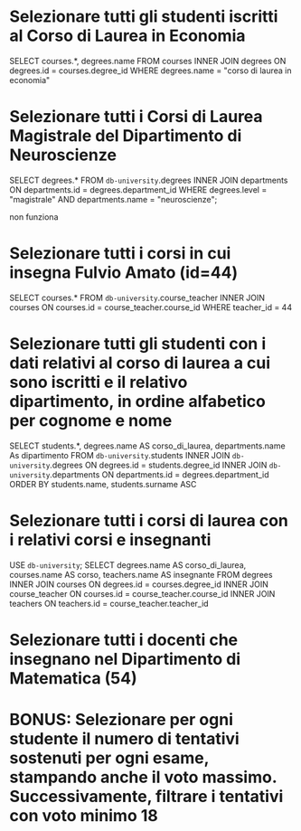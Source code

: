 # Selezionare tutti gli studenti iscritti al Corso di Laurea in Economia

SELECT courses.*, degrees.name
FROM courses
INNER JOIN degrees ON degrees.id = courses.degree_id
WHERE degrees.name = "corso di laurea in economia"

 # Selezionare tutti i Corsi di Laurea Magistrale del Dipartimento di Neuroscienze

 SELECT degrees.* FROM `db-university`.degrees
INNER JOIN departments
 ON departments.id = degrees.department_id
WHERE degrees.level = "magistrale"
AND departments.name = "neuroscienze";

non funziona

# Selezionare tutti i corsi in cui insegna Fulvio Amato (id=44)
SELECT courses.* FROM `db-university`.course_teacher
INNER JOIN courses
ON courses.id = course_teacher.course_id
WHERE teacher_id = 44

 # Selezionare tutti gli studenti con i dati relativi al corso di laurea a cui sono iscritti e il relativo dipartimento, in ordine alfabetico per cognome e nome

 SELECT students.*, degrees.name AS corso_di_laurea,
departments.name As dipartimento
FROM `db-university`.students
INNER JOIN `db-university`.degrees
ON degrees.id = students.degree_id
INNER JOIN `db-university`.departments
ON departments.id = degrees.department_id
ORDER BY students.name, students.surname ASC

 # Selezionare tutti i corsi di laurea con i relativi corsi e insegnanti
USE `db-university`;
SELECT
 degrees.name AS corso_di_laurea, 
courses.name AS corso,
teachers.name AS insegnante
FROM degrees
INNER JOIN courses
ON degrees.id = courses.degree_id
INNER JOIN course_teacher
ON courses.id = course_teacher.course_id
INNER JOIN teachers
ON teachers.id = course_teacher.teacher_id

 # Selezionare tutti i docenti che insegnano nel Dipartimento di Matematica (54)




 # BONUS: Selezionare per ogni studente il numero di tentativi sostenuti per ogni esame, stampando anche il voto massimo. Successivamente, filtrare i tentativi con voto minimo 18